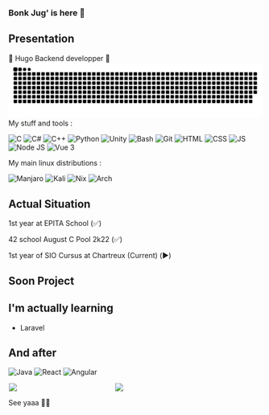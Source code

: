 ### Bonk Jug' is here 👋

## Presentation

<div allign=center>🦋 Hugo Backend developper 🦋</div>

<div align="center">
  <img  src="./grid-snake.svg"
       alt="snake" /></a>
</div>
My stuff and tools : 

<p>
<img alt="C" src="https://img.shields.io/badge/C-00599C?style=for-the-badge&logo=c&logoColor=white" />
<img alt="C#" src="https://img.shields.io/badge/C%2B%2B-00599C?style=for-the-badge&logo=c%2B%2B&logoColor=white" />
<img alt="C++" src="https://img.shields.io/badge/C%23-239120?style=for-the-badge&logo=c-sharp&logoColor=white" />
<img alt="Python" src="https://img.shields.io/badge/Python-3776AB?style=for-the-badge&logo=python&logoColor=white" />
<img alt="Unity" src="https://img.shields.io/badge/Unity-100000?style=for-the-badge&logo=unity&logoColor=white"/>
<img alt="Bash" src="https://img.shields.io/badge/GNU%20Bash-4EAA25?style=for-the-badge&logo=GNU%20Bash&logoColor=white"/>
<img alt="Git" src="https://img.shields.io/badge/GIT-E44C30?style=for-the-badge&logo=git&logoColor=white"/>
<img alt="HTML" src="https://img.shields.io/badge/HTML5-E34F26?style=for-the-badge&logo=html5&logoColor=white"/>
<img alt="CSS" src="https://img.shields.io/badge/CSS3-1572B6?style=for-the-badge&logo=css3&logoColor=white"/>
<img alt="JS" src="https://img.shields.io/badge/JavaScript-F7DF1E?style=for-the-badge&logo=javascript&logoColor=black"/>
<img alt="Node JS" src="https://img.shields.io/badge/Node.js-43853D?style=for-the-badge&logo=node.js&logoColor=white"/>  
<img alt="Vue 3" src="https://img.shields.io/badge/Vue.js-35495E?style=for-the-badge&logo=vuedotjs&logoColor=4FC08D"/>

</p>

My main linux distributions :


<p>
<img alt="Manjaro" src="https://img.shields.io/badge/manjaro-35BF5C?style=for-the-badge&logo=manjaro&logoColor=white"/>
<img alt="Kali" src="https://img.shields.io/badge/Kali_Linux-557C94?style=for-the-badge&logo=kali-linux&logoColor=white"/>
<img alt="Nix" src="https://img.shields.io/badge/NixOS-5277C3?style=for-the-badge&logo=nixos&logoColor=white"/>
<img alt="Arch" src="https://img.shields.io/badge/Arch_Linux-1793D1?style=for-the-badge&logo=arch-linux&logoColor=white"/>

</p>
 
 
## Actual Situation

1st year at EPITA School (✅)

42 school August C Pool 2k22 (✅)

 1st year of SIO Cursus at Chartreux (Current) (▶️)

## Soon Project 



## I'm actually learning 
<p>

- Laravel

</p>

## And after
<p>
<img alt="Java" src="https://img.shields.io/badge/Java-ED8B00?style=for-the-badge&logo=java&logoColor=white"/>
<img alt="React" src="https://img.shields.io/badge/React-20232A?style=for-the-badge&logo=react&logoColor=61DAFB"/>
<img alt="Angular" src="https://img.shields.io/badge/Angular-DD0031?style=for-the-badge&logo=angular&logoColor=white"/>
</p>

<div align="center" style="display: flex; justify-content: space-around;">
  <img width="41.7%" src='https://github-readme-stats.vercel.app/api/top-langs/?username=MrHugojuggernot&layout=compact&langs_count=8&bg_color=0d1117&text_color=E5E7EB'/>
  <img width="57.7%" src='https://github-readme-stats.vercel.app/api?username=MrHugojuggernot&count_private=true&bg_color=0d1117&text_color=E5E7EB'/>
</div>

See yaaa 👋✨


